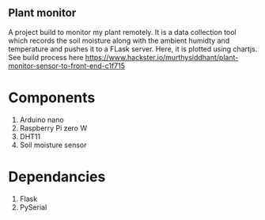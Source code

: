 ## Plant monitor

A project build to monitor my plant remotely. It is a data collection tool which records the soil moisture along with the ambient humidty and temperature 
and pushes it to a FLask server. Here, it is plotted using chartjs. See build process here https://www.hackster.io/murthysiddhant/plant-monitor-sensor-to-front-end-c1f715

# Components
1. Arduino nano 
2. Raspberry Pi zero W 
3. DHT11 
4. Soil moisture sensor 

# Dependancies 
1. Flask 
2. PySerial 

